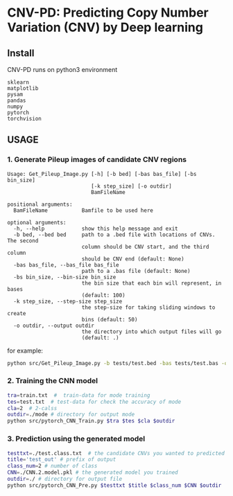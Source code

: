 # CNV-PD: Predicting Copy Number Variation (CNV) by Deep learning


## Install
CNV-PD runs on python3 environment
```
sklearn  
matplotlib  
pysam  
pandas  
numpy  
pytorch  
torchvision  
```

## USAGE
### 1. Generate Pileup images of candidate CNV regions
```
Usage: Get_Pileup_Image.py [-h] [-b bed] [-bas bas_file] [-bs bin_size]
                           [-k step_size] [-o outdir]
                           BamFileName

positional arguments:
  BamFileName           Bamfile to be used here

optional arguments:
  -h, --help            show this help message and exit
  -b bed, --bed bed     path to a .bed file with locations of CNVs. The second
                        column should be CNV start, and the third column
                        should be CNV end (default: None)
  -bas bas_file, --bas_file bas_file
                        path to a .bas file (default: None)
  -bs bin_size, --bin-size bin_size
                        the bin size that each bin will represent, in bases
                        (default: 100)
  -k step_size, --step-size step_size
                        the step-size for taking sliding windows to create
                        bins (default: 50)
  -o outdir, --output outdir
                        the directory into which output files will go
                        (default: .)
```
for example:  
```bash
python src/Get_Pileup_Image.py -b tests/test.bed -bas tests/test.bas -o ./ tests/test.bam

``` 


### 2. Training the CNN model
```bash
tra=train.txt  #  train-data for mode training
tes=test.txt  # test-data for check the accuracy of mode
cla=2  # 2-calss
outdir=./mode # directory for output mode
python src/pytorch_CNN_Train.py $tra $tes $cla $outdir
```


### 3. Prediction using the generated model
```BASH
testtxt=./test.class.txt  # the candidate CNVs you wanted to predicted
title='test_out' # prefix of output
class_num=2 # number of class
CNN=./CNN.2.model.pkl # the generated model you trained 
outdir=./ # directory for output file
python src/pytorch_CNN_Pre.py $testtxt $title $class_num $CNN $outdir
```

